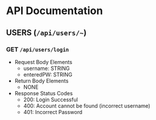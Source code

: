 # API Documentation

## USERS (`/api/users/~`)

### GET     `/api/users/login`
- Request Body Elements
    - username: STRING
    - enteredPW: STRING
- Return Body Elements
    - NONE
- Response Status Codes
    - 200: Login Successful
    - 400: Account cannot be found (incorrect username)
    - 401: Incorrect Password
